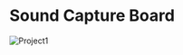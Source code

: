 # Sound Capture Board

![Project1](https://user-images.githubusercontent.com/38166489/99983292-af749500-2dd1-11eb-877c-11953e35ba8f.png)

